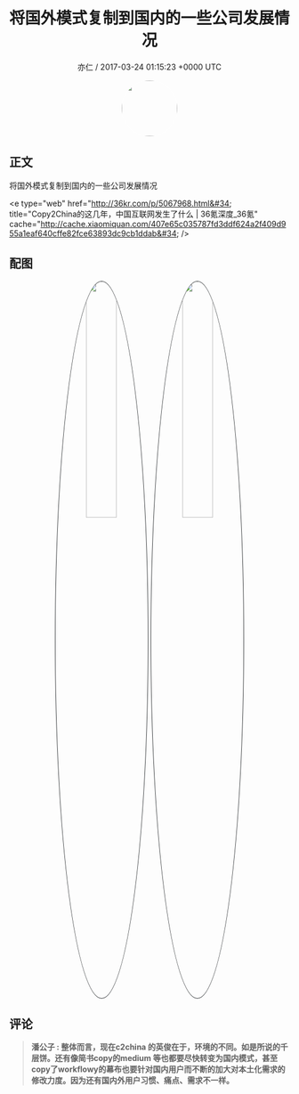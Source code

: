 <h1 align="center">将国外模式复制到国内的一些公司发展情况</h1>
<p align="center">
    <a>亦仁 / 2017-03-24 01:15:23 &#43;0000 UTC</a>
</p>

<div align="center">
    <img src="https://images.zsxq.com/Fn3NQqCN8nuGF86yZPXSbEsl0mb3?e=1590940799&amp;token=kIxbL07-8jAj8w1n4s9zv64FuZZNEATmlU_Vm6zD:pfbNc8W3hS0oYG_hyXXh_rHMHuc=" width="100" height="100" style="border:1px solid;border-radius:50%; color:#ffffff"/>
</div>

## 正文

<div>
将国外模式复制到国内的一些公司发展情况

&lt;e type=&#34;web&#34; href=&#34;http://36kr.com/p/5067968.html&#34; title=&#34;Copy2China的这几年，中国互联网发生了什么 | 36氪深度_36氪&#34; cache=&#34;http://cache.xiaomiquan.com/407e65c035787fd3ddf624a2f409d955a1eaf640cffe82fce63893dc9cb1ddab&#34; /&gt;
</div>

## 配图
<div class="image" align="center">

<img src="https://images.zsxq.com/Fu6z4oPBMg1LHu6bsXzRMrYlu-GQ?e=1590940799&amp;token=kIxbL07-8jAj8w1n4s9zv64FuZZNEATmlU_Vm6zD:-I7Z0F09X3bHhUXwAjmONEMWAqA=" width="33%" height="33%" style="border:1px solid;border-radius:50%; color:#3c3f41"/>

<img src="https://images.zsxq.com/FiNvhESr0wkht67uy5K2gKi_NpQJ?e=1590940799&amp;token=kIxbL07-8jAj8w1n4s9zv64FuZZNEATmlU_Vm6zD:G53C-eEmPLnVrLXug0gaWnUTJCk=" width="33%" height="33%" style="border:1px solid;border-radius:50%; color:#3c3f41"/>

</div>

## 评论

<div align="left">
<div>

<blockquote >
<span> <strong>潘公子 : 整体而言，现在c2china 的英俊在于，环境的不同。如是所说的千层饼。还有像简书copy的medium 等也都要尽快转变为国内模式，甚至copy了workflowy的幕布也要针对国内用户而不断的加大对本土化需求的修改力度。因为还有国内外用户习惯、痛点、需求不一样。 </strong></span>
</blockquote>

</div>
</div>